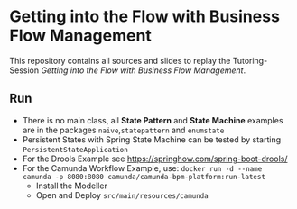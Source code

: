 # Getting into the Flow with Business Flow Management

This repository contains all sources and slides to replay the Tutoring-Session *Getting into the Flow with Business Flow Management*.

## Run

* There is no main class, all **State Pattern** and **State Machine** examples are in the packages `naive`,`statepattern` and `enumstate`
* Persistent States with Spring State Machine can be tested by starting `PersistentStateApplication`
* For the Drools Example see https://springhow.com/spring-boot-drools/
* For the Camunda Workflow Example, use: `docker run -d --name camunda -p 8080:8080 camunda/camunda-bpm-platform:run-latest`
  * Install the Modeller
  * Open and Deploy `src/main/resources/camunda`
